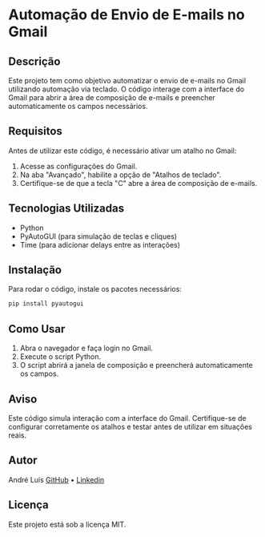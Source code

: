 # Automação de Envio de E-mails no Gmail

## Descrição
Este projeto tem como objetivo automatizar o envio de e-mails no Gmail utilizando automação via teclado. O código interage com a interface do Gmail para abrir a área de composição de e-mails e preencher automaticamente os campos necessários.

## Requisitos
Antes de utilizar este código, é necessário ativar um atalho no Gmail:
1. Acesse as configurações do Gmail.
2. Na aba "Avançado", habilite a opção de "Atalhos de teclado".
3. Certifique-se de que a tecla "C" abre a área de composição de e-mails.

## Tecnologias Utilizadas
- Python
- PyAutoGUI (para simulação de teclas e cliques)
- Time (para adicionar delays entre as interações)

## Instalação
Para rodar o código, instale os pacotes necessários:
```bash
pip install pyautogui
```

## Como Usar
1. Abra o navegador e faça login no Gmail.
2. Execute o script Python.
3. O script abrirá a janela de composição e preencherá automaticamente os campos.

## Aviso
Este código simula interação com a interface do Gmail. Certifique-se de configurar corretamente os atalhos e testar antes de utilizar em situações reais.

## Autor
André Luís
[GitHub](https://github.com/AndreLuisLopes) • [Linkedin](https://www.linkedin.com/in/andre-luis-lopes/)

## Licença
Este projeto está sob a licença MIT.
